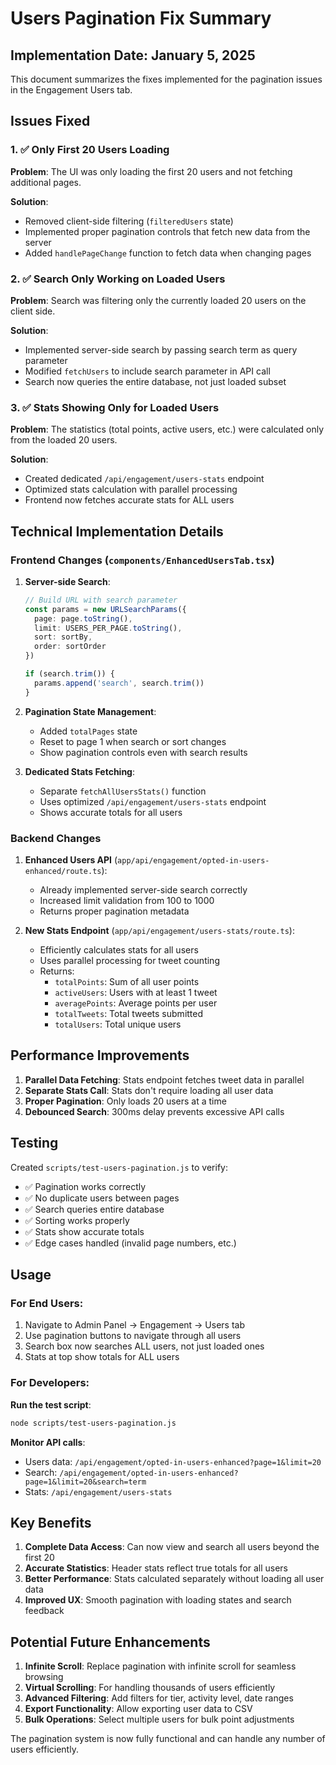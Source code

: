 # Users Pagination Fix Summary

## Implementation Date: January 5, 2025

This document summarizes the fixes implemented for the pagination issues in the Engagement Users tab.

## Issues Fixed

### 1. ✅ Only First 20 Users Loading
**Problem**: The UI was only loading the first 20 users and not fetching additional pages.

**Solution**: 
- Removed client-side filtering (`filteredUsers` state)
- Implemented proper pagination controls that fetch new data from the server
- Added `handlePageChange` function to fetch data when changing pages

### 2. ✅ Search Only Working on Loaded Users
**Problem**: Search was filtering only the currently loaded 20 users on the client side.

**Solution**: 
- Implemented server-side search by passing search term as query parameter
- Modified `fetchUsers` to include search parameter in API call
- Search now queries the entire database, not just loaded subset

### 3. ✅ Stats Showing Only for Loaded Users
**Problem**: The statistics (total points, active users, etc.) were calculated only from the loaded 20 users.

**Solution**: 
- Created dedicated `/api/engagement/users-stats` endpoint
- Optimized stats calculation with parallel processing
- Frontend now fetches accurate stats for ALL users

## Technical Implementation Details

### Frontend Changes (`components/EnhancedUsersTab.tsx`)

1. **Server-side Search**:
   ```typescript
   // Build URL with search parameter
   const params = new URLSearchParams({
     page: page.toString(),
     limit: USERS_PER_PAGE.toString(),
     sort: sortBy,
     order: sortOrder
   })
   
   if (search.trim()) {
     params.append('search', search.trim())
   }
   ```

2. **Pagination State Management**:
   - Added `totalPages` state
   - Reset to page 1 when search or sort changes
   - Show pagination controls even with search results

3. **Dedicated Stats Fetching**:
   - Separate `fetchAllUsersStats()` function
   - Uses optimized `/api/engagement/users-stats` endpoint
   - Shows accurate totals for all users

### Backend Changes

1. **Enhanced Users API** (`app/api/engagement/opted-in-users-enhanced/route.ts`):
   - Already implemented server-side search correctly
   - Increased limit validation from 100 to 1000
   - Returns proper pagination metadata

2. **New Stats Endpoint** (`app/api/engagement/users-stats/route.ts`):
   - Efficiently calculates stats for all users
   - Uses parallel processing for tweet counting
   - Returns:
     - `totalPoints`: Sum of all user points
     - `activeUsers`: Users with at least 1 tweet
     - `averagePoints`: Average points per user
     - `totalTweets`: Total tweets submitted
     - `totalUsers`: Total unique users

## Performance Improvements

1. **Parallel Data Fetching**: Stats endpoint fetches tweet data in parallel
2. **Separate Stats Call**: Stats don't require loading all user data
3. **Proper Pagination**: Only loads 20 users at a time
4. **Debounced Search**: 300ms delay prevents excessive API calls

## Testing

Created `scripts/test-users-pagination.js` to verify:
- ✅ Pagination works correctly
- ✅ No duplicate users between pages
- ✅ Search queries entire database
- ✅ Sorting works properly
- ✅ Stats show accurate totals
- ✅ Edge cases handled (invalid page numbers, etc.)

## Usage

### For End Users:
1. Navigate to Admin Panel → Engagement → Users tab
2. Use pagination buttons to navigate through all users
3. Search box now searches ALL users, not just loaded ones
4. Stats at top show totals for ALL users

### For Developers:

**Run the test script**:
```bash
node scripts/test-users-pagination.js
```

**Monitor API calls**:
- Users data: `/api/engagement/opted-in-users-enhanced?page=1&limit=20`
- Search: `/api/engagement/opted-in-users-enhanced?page=1&limit=20&search=term`
- Stats: `/api/engagement/users-stats`

## Key Benefits

1. **Complete Data Access**: Can now view and search all users beyond the first 20
2. **Accurate Statistics**: Header stats reflect true totals for all users
3. **Better Performance**: Stats calculated separately without loading all user data
4. **Improved UX**: Smooth pagination with loading states and search feedback

## Potential Future Enhancements

1. **Infinite Scroll**: Replace pagination with infinite scroll for seamless browsing
2. **Virtual Scrolling**: For handling thousands of users efficiently
3. **Advanced Filtering**: Add filters for tier, activity level, date ranges
4. **Export Functionality**: Allow exporting user data to CSV
5. **Bulk Operations**: Select multiple users for bulk point adjustments

The pagination system is now fully functional and can handle any number of users efficiently. 